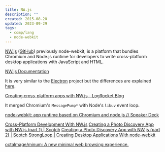 ```yaml
---
title: NW.js
description: ""
created: 2015-08-28
updated: 2023-09-29
tags:
  - comp/lang
  - node-webkit
---
```


[NW.js](http://nwjs.io/) ([GitHub](https://github.com/nwjs/nw.js))
previously node-webkit, is a platform that bundles Chromium and Node.js runtime for developers to write cross-platform desktop applications with JavaScript and HTML.

[NW.js Documentation](http://docs.nwjs.io/en/latest/)

It is very similar to the [Electron](http://nwjs.io/) project but the differences are explained [here](http://electron.atom.io/docs/latest/development/atom-shell-vs-node-webkit/).

[Creating cross-platform apps with NW.js - LogRocket Blog](https://blog.logrocket.com/creating-cross-platform-apps-nw-js/)

It merged Chromium's `MessagePump*` with Node's `libuv` event loop.

[node-webkit: app runtime based on Chromium and node.js // Speaker Deck](https://speakerdeck.com/zcbenz/node-webkit-app-runtime-based-on-chromium-and-node-dot-js)

[Cross-Platform Development With NW.js](https://code.tutsplus.com/tutorials/cross-platform-development-with-nwjs--cms-23281)
[Creating a Photo Discovery App with NW.js (part 1) | Scotch](https://scotch.io/tutorials/creating-a-photo-discovery-app-with-nw-js-part-1)
[Creating a Photo Discovery App with NW.js (part 2) | Scotch](https://scotch.io/tutorials/creating-a-photo-discovery-app-with-nw-js-part-2)
[StrongLoop | Creating Desktop Applications With node-webkit](https://strongloop.com/strongblog/creating-desktop-applications-with-node-webkit/)

[octalmage/minum: A new minimal web browsing experience.](https://github.com/octalmage/minum)
